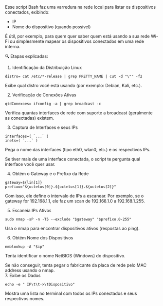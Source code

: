Esse script Bash faz uma varredura na rede local para listar os dispositivos conectados, exibindo:

- IP
- Nome do dispositivo (quando possível)

É útil, por exemplo, para quem quer saber quem está usando a sua rede Wi-Fi ou simplesmente mapear os dispositivos conectados em uma rede interna.  

🔍 Etapas explicadas:  

1. Identificação da Distribuição Linux  

```distro= cat /etc/*-release | grep PRETTY_NAME | cut -d "\"" -f2```  

Exibe qual distro você está usando (por exemplo: Debian, Kali, etc.).  

2. Verificação de Conexões Ativas  

```qtdConexoes= ifconfig -a | grep broadcast -c```  

Verifica quantas interfaces de rede com suporte a broadcast (geralmente as conectadas) existem.    

3. Captura de Interfaces e seus IPs  

```interfaces=( `...` )```  
```inets=( `...` )```  

Pega o nome das interfaces (tipo eth0, wlan0, etc.) e os respectivos IPs.  

Se tiver mais de uma interface conectada, o script te pergunta qual interface você quer usar.  

4. Obtém o Gateway e o Prefixo da Rede  

```gateway=${lin[1]}```  
```prefixo="${octetos[0]}.${octetos[1]}.${octetos[2]}"```  

Com isso, ele define o intervalo de IPs a escanear. Por exemplo, se o gateway for 192.168.1.1, ele faz um scan de 192.168.1.0 a 192.168.1.255.  

5. Escaneia IPs Ativos  

```sudo nmap -sP -n -T5 --exclude "$gateway" "$prefixo.0-255"```  

Usa o nmap para encontrar dispositivos ativos (respostas ao ping).  

6. Obtém Nome dos Dispositivos  

```nmblookup -A "$ip"```  

Tenta identificar o nome NetBIOS (Windows) do dispositivo.  

Se não conseguir, tenta pegar o fabricante da placa de rede pelo MAC address usando o nmap.  
7. Exibe os Dados  

```echo -e " IP\t\t->\tDispositivo"```

Mostra uma lista no terminal com todos os IPs conectados e seus respectivos nomes.
